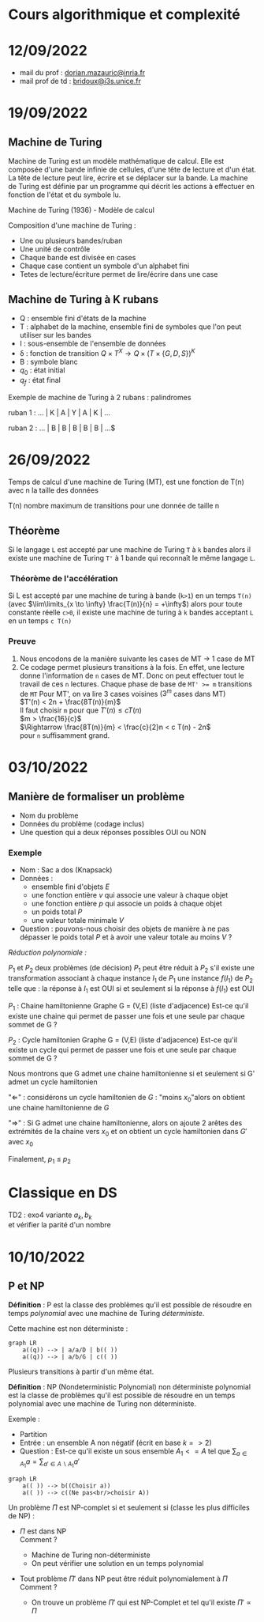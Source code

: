 # Cours algorithmique et complexité

# 12/09/2022

- mail du prof : dorian.mazauric@inria.fr
- mail prof de td : bridoux@i3s.unice.fr

# 19/09/2022

## Machine de Turing

Machine de Turing est un modèle mathématique de calcul. Elle est composée d'une bande infinie de cellules, d'une tête de lecture et d'un état. La tête de lecture peut lire, écrire et se déplacer sur la bande. La machine de Turing est définie par un programme qui décrit les actions à effectuer en fonction de l'état et du symbole lu.

Machine de Turing (1936) - Modèle de calcul

Composition d'une machine de Turing :

- Une ou plusieurs bandes/ruban
- Une unité de contrôle
- Chaque bande est divisée en cases
- Chaque case contient un symbole d'un alphabet fini
- Tetes de lecture/écriture permet de lire/écrire dans une case

## Machine de Turing à K rubans

- Q : ensemble fini d'états de la machine
- T : alphabet de la machine, ensemble fini de symboles que l'on peut utiliser sur les bandes
- I : sous-ensemble de l'ensemble de données
- δ : fonction de transition $Q \times T^X \to Q \times (T \times \{G,D,S\})^K$
- B : symbole blanc
- $q_0$ : état initial
- $q_f$ : état final

Exemple de machine de Turing à 2 rubans : palindromes

ruban 1 : ... | K | A | Y | A | K | ...

ruban 2 : ... | B | B | B | B | B | ...$

# 26/09/2022

Temps de calcul d'une machine de Turing (MT), est une fonction de T(n) avec n la taille des données

T(n) nombre maximum de transitions pour une donnée de taille n

## Théorème

Si le langage `L` est accepté par une machine de Turing `T` à `k` bandes alors il existe une machine de Turing `T'` à 1 bande qui reconnaît le même langage `L`.

###  Théorème de l'accélération

Si L est accepté par une machine de turing à bande (`k>1`) en un temps `T(n)` (avec $\lim\limits_{x \to \infty} \frac{T(n)}{n} = +\infty$) alors pour toute constante réelle `c>0`, il existe une machine de turing à `k` bandes acceptant `L` en un temps `c T(n)`

### Preuve

1. Nous encodons de la manière suivante les cases de MT $\longrightarrow$ 1 case de MT
2. Ce codage permet plusieurs transitions à la fois.
En effet, une lecture donne l'information de `n` cases de MT.
Donc on peut effectuer tout le travail de ces `n` lectures.
Chaque phase de base de `MT' >= m` transitions de `MT`
Pour MT', on va lire 3 cases voisines ($3^m$ cases dans MT)  
$T'(n) < 2n + \frac{8T(n)}{m}$  
Il faut choisir `m` pour que $T'(n) \leq c T(n)$  
$m > \frac{16}{c}$  
$\Rightarrow \frac{8T(n)}{m} < \frac{c}{2}n < c T(n) - 2n$  
pour `n` suffisamment grand.

# 03/10/2022

## Manière de formaliser un problème

- Nom du problème
- Données du problème (codage inclus)
- Une question qui a deux réponses possibles OUI ou NON

### Exemple

- Nom : Sac a dos (Knapsack)
- Données :
  - ensemble fini d'objets $E$
  - une fonction entière $v$ qui associe une valeur à chaque objet
  - une fonction entière $p$ qui associe un poids à chaque objet
  - un poids total $P$
  - une valeur totale minimale $V$
- Question : pouvons-nous choisir des objets de manière à ne pas dépasser le poids total $P$ et à avoir une valeur totale au moins $V$ ?

*Réduction polynomiale :*

$P_1$ et $P_2$ deux problèmes (de décision)
$P_1$ peut être réduit à $P_2$ s'il existe une transformation associant à chaque instance $I_1$ de $P_1$ une instance $f(I_1$) de $P_2$ telle que :
la réponse à $I_1$ est OUI si et seulement si la réponse à $f(I_1)$ est OUI

$P_1$ : Chaine hamiltonienne
Graphe G = (V,E) (liste d'adjacence)
Est-ce qu'il existe une chaine qui permet de passer une fois et une seule par chaque sommet de G ?

$P_2$ : Cycle hamiltonien
Graphe G = (V,E) (liste d'adjacence)
Est-ce qu'il existe un cycle qui permet de passer une fois et une seule par chaque sommet de G ?

Nous montrons que G admet une chaine hamiltonienne si et seulement si G' admet un cycle hamiltonien

"$\Leftarrow$" : considérons un cycle hamiltonien de $G$ : "moins $x_0$"alors on obtient une chaine hamiltonienne de $G$

"$\Rightarrow$" : Si G admet une chaine hamiltonienne, alors on ajoute 2 arêtes des extrémités de la chaine vers $x_0$ et on obtient un cycle hamiltonien dans $G'$ avec $x_0$

Finalement, $p_1$ $\leq$ $p_2$

# Classique en DS

TD2 : exo4  variante ${a_k, b_k}$  
et vérifier la parité d'un nombre

# 10/10/2022

## P et NP

**Définition** : P est la classe des problèmes qu'il est possible de résoudre en temps *polynomial* avec une machine de Turing *déterministe*.

Cette machine est non déterministe :

```mermaid
graph LR
    a((q)) --> | a/a/D | b(( ))
    a((q)) --> | a/b/G | c(( ))
```

Plusieurs transitions à partir d'un même état.

**Définition** : NP (Nondeterministic Polynomial) non déterministe polynomial est la classe de problèmes qu'il est possible de résoudre en un temps polynomial avec une machine de Turing non déterministe.

Exemple :

- Partition
- Entrée : un ensemble A non négatif (écrit en base $k => 2$)
- Question : Est-ce qu'il existe un sous ensemble $A_1 <= A$ tel que $\sum_{a \in A_1} a = \sum_{a' \in A \backslash A_1} a'$

```mermaid
graph LR
    a(( )) --> b((Choisir a))
    a(( )) --> c((Ne pas<br/>choisir A))
```

Un problème $\Pi$ est NP-complet si et seulement si (classe les plus difficiles de NP) :

- $\Pi$ est dans NP  
  Comment ?  
  - Machine de Turing non-déterministe
  - On peut vérifier une solution en un temps polynomial

- Tout problème $\Pi'$ dans NP peut être réduit polynomialement à $\Pi$
  Comment ?
  - On trouve un problème $\Pi'$ qui est NP-Complet et tel qu'il existe $\Pi' \propto \Pi$
